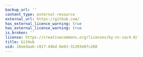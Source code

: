 ```yaml
---
backup_url: ''
content_type: external-resource
external_url: https://github.com/
has_external_licence_warning: true
has_external_license_warning: true
is_broken: ''
license: https://creativecommons.org/licenses/by-nc-sa/4.0/
title: GitHub
uid: 16eedaab-c017-44bd-8e63-31393e07c268
---
```

